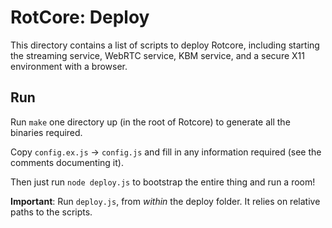 # RotCore: Deploy

This directory contains a list of scripts to deploy Rotcore, including starting the streaming service,
WebRTC service, KBM service, and a secure X11 environment with a browser.

## Run

Run `make` one directory up (in the root of Rotcore) to generate all the binaries required.

Copy `config.ex.js` -> `config.js` and fill in any information required (see the comments documenting it).

Then just run `node deploy.js` to bootstrap the entire thing and run a room!

**Important**: Run `deploy.js`, from *within* the deploy folder. It relies on relative paths to the scripts.